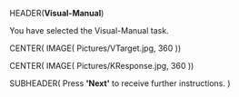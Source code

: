 HEADER(__Visual-Manual__)

You have selected the Visual-Manual task.

CENTER( IMAGE( Pictures/VTarget.jpg, 360 ))

CENTER( IMAGE( Pictures/KResponse.jpg, 360 ))
 
SUBHEADER( Press __'Next'__ to receive further instructions. )

